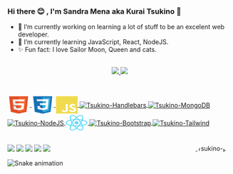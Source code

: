 ### Hi there 😊 , I'm Sandra Mena aka Kurai Tsukino 👋

- 🔭 I’m currently working on learning a lot of stuff to be an excelent web developer.
- 🌱 I’m currently learning JavaScript, React, NodeJS.
- ✨ Fun fact: I love Sailor Moon, Queen and cats.

##

<div align="center">
  <a href="https://github.com/KuraiTsukino">
  <img height="180em" src="https://github-readme-stats.vercel.app/api?username=kuraitsukino&show_icons=true&theme=dracula&include_all_commits=true&count_private=true"/>
  <img height="180em" src="https://github-readme-stats.vercel.app/api/top-langs/?username=kuraitsukino&layout=compact&langs_count=7&theme=dracula"/>
</div>
  
##

<div style="display: inline_block"><br>
  <img align="center" alt="Tsukino-HTML" height="40" width="50" src="https://raw.githubusercontent.com/devicons/devicon/master/icons/html5/html5-original.svg">
  <img align="center" alt="Tsukino-CSS" height="40" width="50" src="https://raw.githubusercontent.com/devicons/devicon/master/icons/css3/css3-original.svg">
  <img align="center" alt="Tsukino-Js" height="40" width="50" src="https://raw.githubusercontent.com/devicons/devicon/master/icons/javascript/javascript-plain.svg">
  <img align="center" alt="Tsukino-Handlebars" height="40" width="50" src="https://cdn.jsdelivr.net/gh/devicons/devicon/icons/handlebars/handlebars-original.svg" />
  <img align="center" alt="Tsukino-MongoDB" height="40" width="50" src="https://cdn.jsdelivr.net/gh/devicons/devicon/icons/mongodb/mongodb-original-wordmark.svg" />
  <img align="center" alt="Tsukino-NodeJS" height="40" width="50" src="https://cdn.jsdelivr.net/gh/devicons/devicon/icons/nodejs/nodejs-original-wordmark.svg">
  <img align="center" alt="Tsukino-React" height="40" width="50" src="https://raw.githubusercontent.com/devicons/devicon/master/icons/react/react-original.svg">
  <img align="center" alt="Tsukino-Bootstrap" height="40" width="50" src="https://cdn.jsdelivr.net/gh/devicons/devicon/icons/bootstrap/bootstrap-original.svg">
  <img align="center" alt="Tsukino-Tailwind" height="40" width="50" src="https://cdn.jsdelivr.net/gh/devicons/devicon/icons/tailwindcss/tailwindcss-original-wordmark.svg"
</div>
  
## 
  
<div>
  <img align="right" alt="Tsukino-pic" height="200" style="border-radius:50px;" src="https://instagram.fmex5-1.fna.fbcdn.net/v/t51.2885-15/e35/50128947_1595740097196117_2638386725086925028_n.jpg?_nc_ht=instagram.fmex5-1.fna.fbcdn.net&amp;_nc_cat=109&amp;_nc_ohc=CF5V3oKWC_MAX9s9Fdu&amp;edm=AABBvjUBAAAA&amp;ccb=7-4&amp;oh=00_AT8JixRoQT34uatTYNpXui08cbSrt_-SFVggHW4Q3sCwIg&amp;oe=61DA062B&amp;_nc_sid=83d603">
</div>

<div> 
  <a href="https://www.linkedin.com/in/sandramena/" target="_blank"><img src="https://img.shields.io/badge/-LinkedIn-%230077B5?style=for-the-badge&logo=linkedin&logoColor=white" target="_blank"></a> 
  <a href="https://twitter.com/kurai_tsukino" target="_blank"><img src="https://img.shields.io/badge/Twitter-1DA1F2?style=for-the-badge&logo=twitter&logoColor=white" target="_blank"></a>
  <a href="https://www.instagram.com/kurai_tsukino/" target="_blank"><img src="https://img.shields.io/badge/-Instagram-%23E4405F?style=for-the-badge&logo=instagram&logoColor=white" target="_blank"></a>
  <a href = "mailto:sandym3000@gmail.com"><img src="https://img.shields.io/badge/-Gmail-%23333?style=for-the-badge&logo=gmail&logoColor=white" target="_blank"></a>
  <a href="https://www.youtube.com/channel/UCFnY0rmT4-LOA2x02wPtJYA" target="_blank"><img src="https://img.shields.io/badge/YouTube-FF0000?style=for-the-badge&logo=youtube&logoColor=white" target="_blank"></a>
 

  ![Snake animation](https://github.com/kuraitsukino/kuraitsukino/blob/output/github-contribution-grid-snake.svg)
 
</div>
